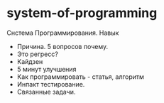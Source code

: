 # system-of-programming
Снстема Программирования. Навык 

* Причина. 5 вопросов почему.
* Это регресс?
* Кайдзен
* 5 минут улучшения
* Как программировать - статья, алгоритм
* Инпакт тестирование.
* Связанные задачи.
